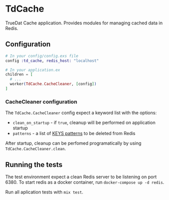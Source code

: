 # TdCache

TrueDat Cache application. Provides modules for managing cached data in Redis.

## Configuration

```elixir
# In your config/config.exs file
config :td_cache, redis_host: "localhost"

# In your application.ex
children = [
  # ...
  worker(TdCache.CacheCleaner, [config])
]
```

### CacheCleaner configuration

The `TdCache.CacheCleaner` config expect a keyword list with the options:

- `clean_on_startup` - if `true`, cleanup will be performed on application startup
- `patterns` - a list of [KEYS patterns](https://redis.io/commands/keys) to be deleted from Redis

After startup, cleanup can be perfomed programatically by using `TdCache.CacheCleaner.clean`.

## Running the tests

The test environment expect a clean Redis server to be listening on port 6380.
To start redis as a docker container, run `docker-compose up -d redis`.

Run all aplication tests with `mix test`.
